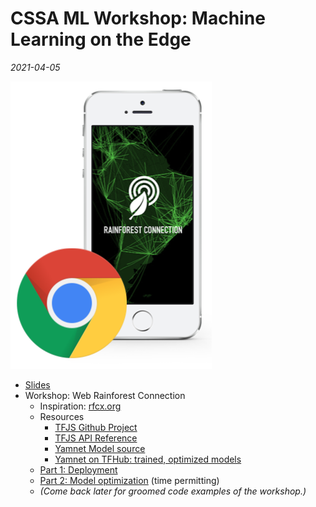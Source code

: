 # CSSA ML Workshop: Machine Learning on the Edge

_2021-04-05_

![Web-Rainforest Connection](/assets/Web-RFCX.png)

- [Slides](https://docs.google.com/presentation/d/1KCVwKHB4NmEjwLM8pPYlCe1pYqG95-6GqMwChGIzAJ0/edit?usp=sharing)
- Workshop: Web Rainforest Connection
  - Inspiration: [rfcx.org](https://rfcx.org/)
  - Resources
      - [TFJS Github Project](https://github.com/tensorflow/tfjs)
      - [TFJS API Reference](https://js.tensorflow.org/api/3.2.0/)
      - [Yamnet Model source](https://github.com/tensorflow/models/tree/master/research/audioset/yamnet)
      - [Yamnet on TFHub: trained, optimized models](https://tfhub.dev/google/yamnet/1)
  - [Part 1: Deployment](https://quiver-twisty-border.glitch.me)
  - [Part 2: Model optimization](https://colab.research.google.com/drive/1-yEPU0-qjBMfbU37xJTu09JVx0w9FfVO?usp=sharing) (time permitting)
  - _(Come back later for groomed code examples of the workshop.)_

    
